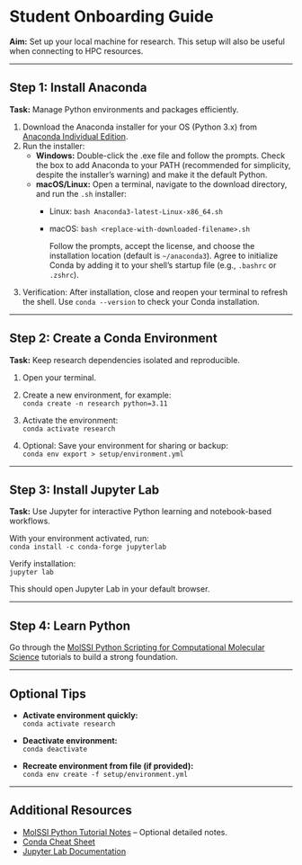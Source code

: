 # Student Onboarding Guide

**Aim:** Set up your local machine for research. This setup will also be useful when connecting to HPC resources.

---

## Step 1: Install Anaconda
**Task:** Manage Python environments and packages efficiently.

1. Download the Anaconda installer for your OS (Python 3.x) from [Anaconda Individual Edition](https://www.anaconda.com/products/individual).  
2. Run the installer:
   - **Windows:** Double-click the .exe file and follow the prompts. Check the box to add Anaconda to your PATH (recommended for simplicity, despite the installer’s warning) and make it the default Python.
   - **macOS/Linux:** Open a terminal, navigate to the download directory, and run the `.sh` installer:
     - Linux: `bash Anaconda3-latest-Linux-x86_64.sh`
     - macOS: `bash <replace-with-downloaded-filename>.sh`

       Follow the prompts, accept the license, and choose the installation location (default is `~/anaconda3`). Agree to initialize Conda by adding it to your shell’s startup file (e.g., `.bashrc` or `.zshrc`).
3. Verification: After installation, close and reopen your terminal to refresh the shell.
   Use `conda --version` to check your Conda installation.

---

## Step 2: Create a Conda Environment
**Task:** Keep research dependencies isolated and reproducible.

1. Open your terminal.  
2. Create a new environment, for example:  
`conda create -n research python=3.11`

3. Activate the environment:  
`conda activate research`

4. Optional: Save your environment for sharing or backup:  
`conda env export > setup/environment.yml`


---

## Step 3: Install Jupyter Lab
**Task:** Use Jupyter for interactive Python learning and notebook-based workflows.

With your environment activated, run:  
`conda install -c conda-forge jupyterlab`

Verify installation:  
`jupyter lab`

This should open Jupyter Lab in your default browser.

---

## Step 4: Learn Python
Go through the [MolSSI Python Scripting for Computational Molecular Science](https://education.molssi.org/python_scripting_cms/index.html) tutorials to build a strong foundation.

---

## Optional Tips
- **Activate environment quickly:**  
`conda activate research`

- **Deactivate environment:**  
`conda deactivate`

- **Recreate environment from file (if provided):**  
`conda env create -f setup/environment.yml`

---

## Additional Resources
- [MolSSI Python Tutorial Notes](https://github.com/MolSSI-Education/python-package-best-practices) – Optional detailed notes.  
- [Conda Cheat Sheet](https://docs.conda.io/projects/conda/en/latest/user-guide/cheatsheet.html)  
- [Jupyter Lab Documentation](https://jupyterlab.readthedocs.io/en/stable/)
